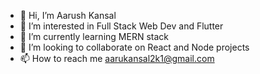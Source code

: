 - 👋 Hi, I’m Aarush Kansal
- 👀 I’m interested in Full Stack Web Dev and Flutter    
- 🌱 I’m currently learning MERN stack
- 💞️ I’m looking to collaborate on React and Node projects
- 📫 How to reach me aarukansal2k1@gmail.com

<!---
Aarush2k1/Aarush2k1 is a ✨ special ✨ repository because its `README.md` (this file) appears on your GitHub profile.
You can click the Preview link to take a look at your changes.
--->
